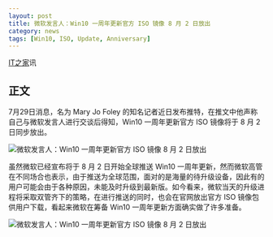 ```yaml
---
layout: post
title: 微软发言人：Win10 一周年更新官方 ISO 镜像 8 月 2 日放出
category: news
tags: [Win10, ISO, Update, Anniversary]
---
```


[IT之家](http://www.ithome.com)讯

## 正文
7月29日消息，名为 Mary Jo Foley 的知名记者近日发布推特，在推文中他声称自己与微软发言人进行交谈后得知，Win10 一周年更新官方 ISO 镜像将于 8 月 2 日同步放出。   
    
![微软发言人：Win10 一周年更新官方 ISO 镜像 8 月 2 日放出](http://img.ithome.com/newsuploadfiles/2016/7/20160729_132411_63.png)    
    
虽然微软已经宣布将于 8 月 2 日开始全球推送 Win10 一周年更新，然而微软高管在不同场合也表示，由于推送为全球范围，面对的是海量的待升级设备，因此有的用户可能会由于各种原因，未能及时升级到最新版。如今看来，微软当天的升级进程将采取双管齐下的策略，在进行推送的同时，也会在官网放出官方 ISO 镜像包供用户下载，看起来微软在筹备 Win10 一周年更新方面确实做了许多准备。    
    
![微软发言人：Win10 一周年更新官方 ISO 镜像 8 月 2 日放出](http://img.ithome.com/newsuploadfiles/2016/7/20160729_132404_469.png)
